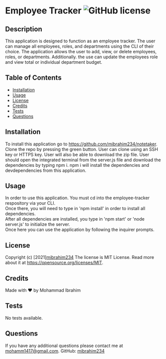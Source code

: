 #  Employee Tracker ![GitHub license](https://img.shields.io/badge/license-MIT%20License-blue.svg)

## Description
This application is designed to function as an employee tracker. The user can manage all employees, roles, and departments using the CLI of their choice. The application allows the user to add, view, or delete employees, roles, or departments. Additionally. the use can update the employees role and view total or individual department budget.

## Table of Contents
* [Installation](#installation)
* [Usage](#usage)
* [License](#license)
* [Credits](#credits)
* [Tests](#tests)
* [Questions](#questions)

## Installation
To install this application go to https://github.com/mibrahim234/notetaker. Clone the repo by pressing the green button. User can clone using an SSH key or HTTPS key. User will also be able to download the zip file. User should open the integrated terminal from the server.js file and download the dependencies by typing npm i. npm i will install the dependencies and devdependencies from this application. 

## Usage 
 In order to use this application. You must cd into the employee-tracker respository via your CLI. <br>
 Once there, you will need to type in 'npm install' in order to install all dependencies. <br>
 After all dependencies are installed, you type in 'npm start' or 'node server.js' to initialize the server. <br> Once here you can use the application by following the inquirer prompts.

  
## License

Copyright (c) [2021][mibrahim234](https://github.com/mibrahim234)
The license is MIT License. 
Read more about it at https://opensource.org/licenses/MIT.

## Credits
Made with ❤️ by Mohammad Ibrahim

## Tests
No tests available.

## Questions
If you have any additional questions please contact me at mohamm1417@gmail.com.
GitHub: [mibrahim234](https://github.com/mibrahim234)